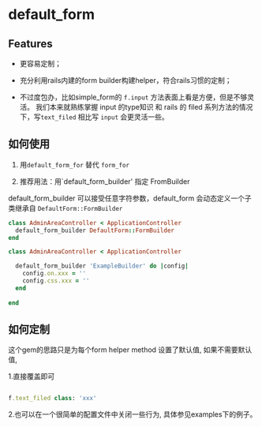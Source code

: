 # default_form

## Features

* 更容易定制；

* 充分利用rails内建的form builder构建helper，符合rails习惯的定制；

* 不过度包办，比如simple_form的 `f.input` 方法表面上看是方便，但是不够灵活。
我们本来就熟练掌握 input 的type知识 和 rails 的 filed 系列方法的情况下，写`text_filed` 相比写 `input` 会更灵活一些。

## 如何使用

1. 用`default_form_for` 替代 `form_for`

2. 推荐用法：用`default_form_builder' 指定 FromBuilder

default_form_builder 可以接受任意字符参数，default_form 会动态定义一个子类继承自 `DefaultForm::FormBuilder`

```ruby
class AdminAreaController < ApplicationController
  default_form_builder DefaultForm::FormBuilder
end
```

```ruby
class AdminAreaController < ApplicationController

  default_form_builder 'ExampleBuilder' do |config|
    config.on.xxx = ''
    config.css.xxx = ''
  end
  
end
```


## 如何定制

这个gem的思路只是为每个form helper method 设置了默认值, 如果不需要默认值,

1.直接覆盖即可

```ruby

f.text_filed class: 'xxx'
```


2.也可以在一个很简单的配置文件中关闭一些行为, 具体参见examples下的例子。

